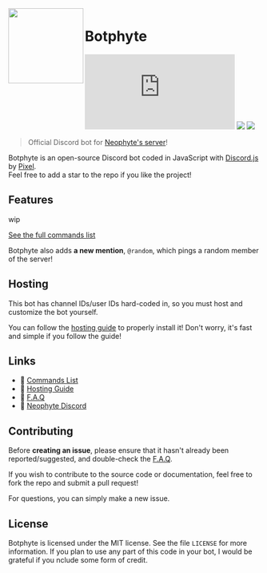 <img width="150" height="150" align="left" src="https://cdn.discordapp.com/attachments/877589565186113548/877602375228096592/render.png"> 

# Botphyte

[![](https://img.shields.io/npm/v/discord.js?label=discord.js)](https://github.com/discordjs)
[![](https://img.shields.io/badge/patreon-donate-orange.svg)](https://www.patreon.com/Pix3l_)
[![](https://www.codefactor.io/repository/github/WhosPix3l/Botphyte)](https://www.codefactor.io/repository/github/WhosPix3l/Botphyte)

> Official Discord bot for [Neophyte's server](https://discord.com/invite/WeD3ypV)!

Botphyte is an open-source Discord bot coded in JavaScript with [Discord.js](https://discord.js.org) by [Pixel](https://github.com/WhosPix3l).  
Feel free to add a star to the repo if you like the project!

## Features

wip

[See the full commands list](https://https://github.com/WhosPix3l/Botphyte/wiki/Commands)

Botphyte also adds **a new mention**, `@random`, which pings a random member of the server!

## Hosting

This bot has channel IDs/user IDs hard-coded in, so you must host and customize the bot yourself.

You can follow the [hosting guide](https://https://github.com/WhosPix3l/Botphyte/wiki/Hosting) to properly install it! Don't worry, it's fast and simple if you follow the guide!

## Links

*   🧩 [Commands List](https://www.github.com/WhosPix3l/Botphyte/wiki/Commands)
*   🚀 [Hosting Guide](https://www.github.com/WhosPix3l/Botphyte/wiki/Hosting)
*   📌 [F.A.Q](https://www.github.com/WhosPix3l/Botphyte/wiki/FAQ)
*   🤖 [Neophyte Discord](https://www.discord.com/invite/WeD3ypV)

## Contributing

Before **creating an issue**, please ensure that it hasn't already been reported/suggested, and double-check the [F.A.Q](https://https://github.com/WhosPix3l/Botphyte/wiki/FAQ).

If you wish to contribute to the source code or documentation, feel free to fork the repo and submit a pull request!

For questions, you can simply make a new issue.

## License

Botphyte is licensed under the MIT license. See the file `LICENSE` for more information. If you plan to use any part of this code in your bot, I would be grateful if you nclude some form of credit.

